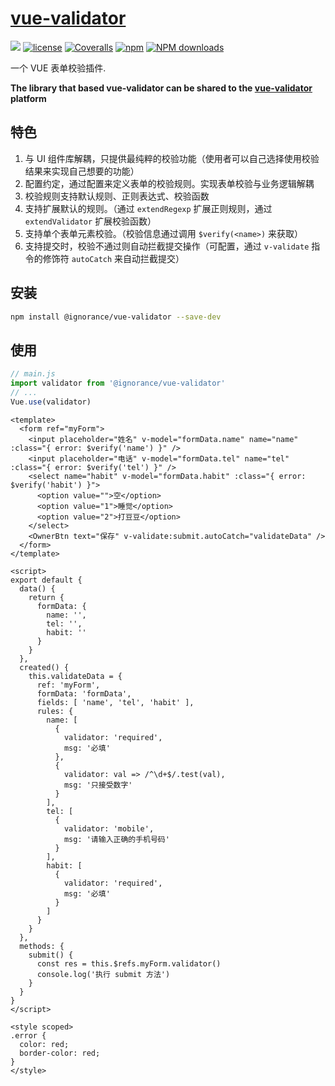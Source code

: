 # [vue-validator](https://github.com/yesixuan/vue-validator)
[![](https://img.shields.io/badge/Powered%20by-yesixuan%20base-brightgreen.svg)](https://github.com/yesixuan/vue-validator)
[![license](https://img.shields.io/badge/license-MIT-blue.svg)](https://github.com/yesixuan/vue-validator/blob/master/LICENSE)
[![Coveralls](https://img.shields.io/coveralls/yanhaijing/jslib-base.svg)](https://coveralls.io/github/yesixuan/vue-validator)
[![npm](https://img.shields.io/badge/npm-0.1.0-orange.svg)](https://www.npmjs.com/package/@ignorance/vue-validator)
[![NPM downloads](http://img.shields.io/npm/dm/jslib-base.svg?style=flat-square)](http://www.npmtrends.com/@ignorance/vue-validator)

一个 VUE 表单校验插件.

**The library that based vue-validator can be shared to the [vue-validator](https://github.com/yesixuan) platform**

## 特色

1. 与 UI 组件库解耦，只提供最纯粹的校验功能（使用者可以自己选择使用校验结果来实现自己想要的功能）
2. 配置约定，通过配置来定义表单的校验规则。实现表单校验与业务逻辑解耦
3. 校验规则支持默认规则、正则表达式、校验函数
4. 支持扩展默认的规则。（通过 `extendRegexp` 扩展正则规则，通过 `extendValidator` 扩展校验函数）
5. 支持单个表单元素校验。（校验信息通过调用 `$verify(<name>)` 来获取）
6. 支持提交时，校验不通过则自动拦截提交操作（可配置，通过 `v-validate` 指令的修饰符 `autoCatch` 来自动拦截提交）

## 安装

```bash
npm install @ignorance/vue-validator --save-dev
```

## 使用

```js
// main.js
import validator from '@ignorance/vue-validator'
// ...
Vue.use(validator)
```

```vue
<template>
  <form ref="myForm">
    <input placeholder="姓名" v-model="formData.name" name="name" :class="{ error: $verify('name') }" />
    <input placeholder="电话" v-model="formData.tel" name="tel" :class="{ error: $verify('tel') }" />
    <select name="habit" v-model="formData.habit" :class="{ error: $verify('habit') }">
      <option value="">空</option>
      <option value="1">睡觉</option>
      <option value="2">打豆豆</option>
    </select>
    <OwnerBtn text="保存" v-validate:submit.autoCatch="validateData" />
  </form>
</template>

<script>
export default {
  data() {
    return {
      formData: {
        name: '',
        tel: '',
        habit: ''
      }
    }
  },
  created() {
    this.validateData = {
      ref: 'myForm',
      formData: 'formData',
      fields: [ 'name', 'tel', 'habit' ],
      rules: {
        name: [
          {
            validator: 'required',
            msg: '必填'
          },
          {
            validator: val => /^\d+$/.test(val),
            msg: '只接受数字'
          }
        ],
        tel: [
          {
            validator: 'mobile',
            msg: '请输入正确的手机号码'
          }
        ],
        habit: [
          {
            validator: 'required',
            msg: '必填'
          }
        ]
      }
    }
  },
  methods: {
    submit() {
      const res = this.$refs.myForm.validator()
      console.log('执行 submit 方法')
    }
  }
}
</script>

<style scoped>
.error {
  color: red;
  border-color: red;
}
</style>
```


